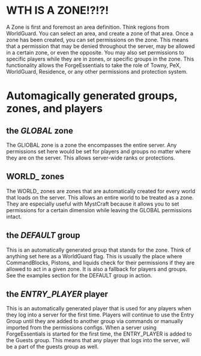 # WTH IS A ZONE!?!?!
A Zone is first and foremost an area definition. Think regions from WorldGuard. You can select an area, and create a zone of that area. Once a zone has been created, you can set permissions on the zone. This means that a permission that may be denied throughout the server, may be allowed in a certain zone, or even the opposite. You may also set permissions to specific players while they are in zones, or specific groups in the zone. This functionality allows the ForgeEssentials to take the role of Towny, PeX, WorldGuard, Residence, or any other permissions and protection system.

# Automagically generated groups, zones, and players
## the _GLOBAL_ zone
The GLIOBAL zone is a zone the encompasses the entire server. Any permissions set here would be set for players and groups no matter where they are on the server. This allows server-wide ranks or protections.

## WORLD_ zones
The WORLD_ zones are zones that are automatically created for every world that loads on the server. This allows an entire world to be treated as a zone. They are especially useful with MystCraft because it allows you to set permissions for a certain dimension while leaving the GLOBAL permissions intact.

## the _DEFAULT_ group
This is an automatically generated group that stands for the zone. Think of anything set here as a WorldGuard flag. This is usually the place where CommandBlocks, Pistons, and liquids check for their permissions if they are allowed to act in a given zone. It is also a fallback for players and groups. See the examples section for the DEFAULT group in action.

## the _ENTRY_PLAYER_ player
This is an automatically generated player that is used for any players when they log into a server for the first time. Players will continue to use the Entry Group until they are added to another group via commands or manually imported from the permissions configs. When a server using ForgeEssentials is started for the first time, the ENTRY_PLAYER is added to the Guests group. This means that any player that logs into the server, will be a part of the guests group as well.